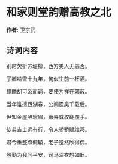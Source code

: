 # 和家则堂韵赠高教之北

**作者**: 卫宗武

## 诗词内容

别时欠折苏堤柳，西方美人无恙否。

子卿啮雪十九年，何似生前一杯酒。

麒麟胡可系而羁，要使为祥在郊薮。

当年谁擅西湖春，公闾遗臭千载后。

但知金屋醉蛾眉，簸弄威权翻覆手。

徒劳吉士远有行，令人骄骄赋维莠。

君今重整燕蓟辕，老子跫然欣得偶。

殷勤为我问平安，司马深衣想如旧。

